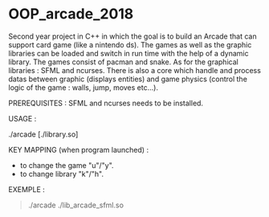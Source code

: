 # OOP_arcade_2018
Second year project in C++ in which the goal is to build an Arcade that can support card game (like a nintendo ds). The games as well as the graphic libraries can be loaded and switch in run time with the help of a dynamic library. The games consist of pacman and snake. As for the graphical libraries : SFML and ncurses. There is also a core which handle and process datas between graphic (displays entities) and game physics (control the logic of the game : walls, jump, moves etc...).

PREREQUISITES : SFML and ncurses needs to be installed.

USAGE :

./arcade [./library.so]

KEY MAPPING (when program launched) :

- to change the game "u"/"y".
- to change library "k"/"h".

EXEMPLE :

> ./arcade ./lib_arcade_sfml.so
